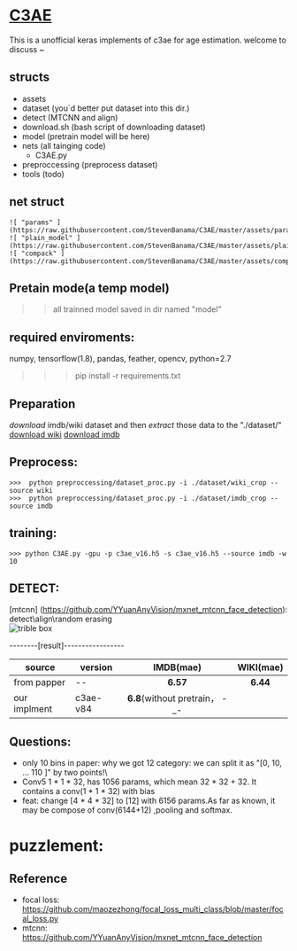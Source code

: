 # [C3AE]( https://arxiv.org/abs/1904.05059 )

This is a unofficial keras implements of c3ae for age estimation. welcome to discuss ~ 

## structs
   - assets 
   - dataset (you`d better put dataset into this dir.)
   - detect (MTCNN and align)
   - download.sh (bash script of downloading dataset)
   - model (pretrain model will be here)
   - nets (all tainging code)
       - C3AE.py 
   - preproccessing (preprocess dataset)
   - tools (todo)

## net struct
    ![ "params" ](https://raw.githubusercontent.com/StevenBanama/C3AE/master/assets/params.png) ![ "plain_model" ](https://raw.githubusercontent.com/StevenBanama/C3AE/master/assets/plain_model.png") ![ "compack" ](https://raw.githubusercontent.com/StevenBanama/C3AE/master/assets/compack_model.png")

## Pretain mode(a temp model)
   >> all trainned  model saved in dir named "model"

## required enviroments:
   numpy, tensorflow(1.8), pandas, feather, opencv, python=2.7
   
   >>> pip install -r requirements.txt

##  Preparation
*download*  imdb/wiki dataset and then *extract* those data to the "./dataset/" \
 [download wiki]( https://data.vision.ee.ethz.ch/cvl/rrothe/imdb-wiki/static/wiki_crop.tar) 
 [download imdb]( https://data.vision.ee.ethz.ch/cvl/rrothe/imdb-wiki/static/imdb_crop.tar)
 

## Preprocess:
    >>>  python preproccessing/dataset_proc.py -i ./dataset/wiki_crop --source wiki
    >>>  python preproccessing/dataset_proc.py -i ./dataset/imdb_crop --source imdb

## training: 
    >>> python C3AE.py -gpu -p c3ae_v16.h5 -s c3ae_v16.h5 --source imdb -w 10


## DETECT: 
   [mtcnn] (https://github.com/YYuanAnyVision/mxnet_mtcnn_face_detection):  detect\align\random erasing \
   ![trible box](https://raw.githubusercontent.com/StevenBanama/C3AE/master/assets/triple_boundbox.png)


--------[result]-----------------

|source|version|IMDB(mae)|WIKI(mae)|
| -- | -- | :--: | :--: |
| from papper | -- | **6.57** | **6.44** |
| our implment | c3ae-v84 | **6.8**(without pretrain， -_-||) | to-do |


## Questions: 
   - only 10 bins in paper: why we got 12 category: we can split it as "[0, 10, ... 110 ]" by two points!\
   - Conv5 1 * 1 * 32, has 1056 params, which mean 32 * 32 + 32. It contains a conv(1 * 1 * 32) with bias 
   - feat: change [4 * 4 * 32] to [12] with 6156 params.As far as known, it may be compose of  conv(6144+12) ,pooling and softmax.

# puzzlement:
   
## Reference
  - focal loss: https://github.com/maozezhong/focal_loss_multi_class/blob/master/focal_loss.py
  - mtcnn: https://github.com/YYuanAnyVision/mxnet_mtcnn_face_detection
  
